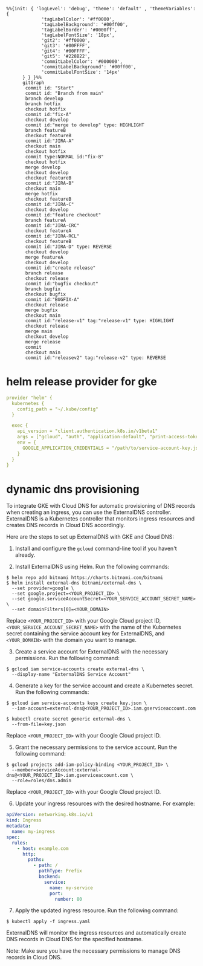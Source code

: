 
 ```mermaid
 %%{init: { 'logLevel': 'debug', 'theme': 'default' , 'themeVariables': {
              'tagLabelColor': '#ff0000',
              'tagLabelBackground': '#00ff00',
              'tagLabelBorder': '#0000ff',
              'tagLabelFontSize': '18px',
              'git2': '#ff0000',
              'git3': '#00FFFF',
              'git4': '#00FFFF',
              'git5': '#228B22',
              'commitLabelColor': '#000000',
              'commitLabelBackground': '#00ff00',
              'commitLabelFontSize': '14px'
       } } }%%
       gitGraph
        commit id: "Start"
        commit id: "Branch from main"
        branch develop
        branch hotfix
        checkout hotfix
        commit id:"fix-A"
        checkout develop
        commit id:"merge to develop" type: HIGHLIGHT
        branch featureB
        checkout featureB
        commit id:"JIRA-A"
        checkout main
        checkout hotfix
        commit type:NORMAL id:"fix-B"
        checkout hotfix
        merge develop
        checkout develop
        checkout featureB
        commit id:"JIRA-B"
        checkout main
        merge hotfix
        checkout featureB
        commit id:"JIRA-C"
        checkout develop
        commit id:"feature checkout"
        branch featureA
        commit id:"JIRA-CRC"
        checkout featureA
        commit id:"JIRA-RCL"
        checkout featureB
        commit id:"JIRA-D" type: REVERSE
        checkout develop
        merge featureA
        checkout develop
        commit id:"create release"
        branch release
        checkout release
        commit id:"bugfix checkout"
        branch bugfix
        checkout bugfix
        commit id:"BUGFIX-A"
        checkout release
        merge bugfix
        checkout main
        commit id:"release-v1" tag:"release-v1" type: HIGHLIGHT
        checkout release
        merge main
        checkout develop
        merge release
        commit
        checkout main
        commit id:"releasev2" tag:"release-v2" type: REVERSE
 ```
# helm release  provider for gke

```yaml
provider "helm" {
  kubernetes {
    config_path = "~/.kube/config"
  }

  exec {
    api_version = "client.authentication.k8s.io/v1beta1"
    args = ["gcloud", "auth", "application-default", "print-access-token"]
    env = {
      GOOGLE_APPLICATION_CREDENTIALS = "/path/to/service-account-key.json"
    }
  }
}

```
# dynamic dns provisioning 

To integrate GKE with Cloud DNS for automatic provisioning of DNS records when creating an ingress, you can use the ExternalDNS controller. ExternalDNS is a Kubernetes controller that monitors ingress resources and creates DNS records in Cloud DNS accordingly.

Here are the steps to set up ExternalDNS with GKE and Cloud DNS:

1. Install and configure the `gcloud` command-line tool if you haven't already.

2. Install ExternalDNS using Helm. Run the following commands:

```shell
$ helm repo add bitnami https://charts.bitnami.com/bitnami
$ helm install external-dns bitnami/external-dns \
  --set provider=google \
  --set google.project=<YOUR_PROJECT_ID> \
  --set google.serviceAccountSecret=<YOUR_SERVICE_ACCOUNT_SECRET_NAME> \
  --set domainFilters[0]=<YOUR_DOMAIN>
```

Replace `<YOUR_PROJECT_ID>` with your Google Cloud project ID, `<YOUR_SERVICE_ACCOUNT_SECRET_NAME>` with the name of the Kubernetes secret containing the service account key for ExternalDNS, and `<YOUR_DOMAIN>` with the domain you want to manage.

3. Create a service account for ExternalDNS with the necessary permissions. Run the following command:

```shell
$ gcloud iam service-accounts create external-dns \
  --display-name "ExternalDNS Service Account"
```

4. Generate a key for the service account and create a Kubernetes secret. Run the following commands:

```shell
$ gcloud iam service-accounts keys create key.json \
  --iam-account=external-dns@<YOUR_PROJECT_ID>.iam.gserviceaccount.com

$ kubectl create secret generic external-dns \
  --from-file=key.json
```

Replace `<YOUR_PROJECT_ID>` with your Google Cloud project ID.

5. Grant the necessary permissions to the service account. Run the following command:

```shell
$ gcloud projects add-iam-policy-binding <YOUR_PROJECT_ID> \
  --member=serviceAccount:external-dns@<YOUR_PROJECT_ID>.iam.gserviceaccount.com \
  --role=roles/dns.admin
```

Replace `<YOUR_PROJECT_ID>` with your Google Cloud project ID.

6. Update your ingress resources with the desired hostname. For example:

```yaml
apiVersion: networking.k8s.io/v1
kind: Ingress
metadata:
  name: my-ingress
spec:
  rules:
    - host: example.com
      http:
        paths:
          - path: /
            pathType: Prefix
            backend:
              service:
                name: my-service
                port:
                  number: 80
```

7. Apply the updated ingress resource. Run the following command:

```shell
$ kubectl apply -f ingress.yaml
```

ExternalDNS will monitor the ingress resources and automatically create DNS records in Cloud DNS for the specified hostname.

Note: Make sure you have the necessary permissions to manage DNS records in Cloud DNS.
